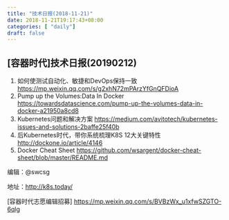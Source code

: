 ```yaml
---
title: "技术日报(2018-11-21)"
date: 2018-11-21T19:17:43+08:00
categories: [ "daily"]
draft: false
---
```

## [容器时代]技术日报(20190212)

1. 如何使测试自动化、敏捷和DevOps保持一致 https://mp.weixin.qq.com/s/g2xhN72mPArzYfGnQFDioA
2. Pump up the Volumes:Data In Docker
https://towardsdatascience.com/pump-up-the-volumes-data-in-docker-a21950a8cd8
3. Kubernetes问题和解决方案 https://medium.com/avitotech/kubernetes-issues-and-solutions-2baffe25f40b
4. 后Kubernetes时代，带你系统梳理K8S 12大关键特性
 http://dockone.io/article/4146
5. Docker Cheat Sheet https://github.com/wsargent/docker-cheat-sheet/blob/master/README.md

编辑：@swcsg

地址：http://k8s.today/

[容器时代志愿编辑招募] https://mp.weixin.qq.com/s/BVBzWx_u1xfwSZGTO-6qlg
